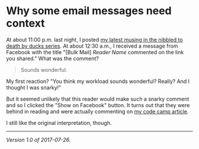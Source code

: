 Why some email messages need context
====================================

At about 11:00 p.m. last night, I posted [my latest musing in the
nibbled to death by ducks series](ndd-02).  At about 12:30 a.m., I received
a message from Facebook with the title "[Bulk Mail] *Reader Name* commented
on the link you shared."  What was the comment?

> Sounds wonderful.

My first reaction?  "You think my workload sounds wonderful?  Really?
And I thought I was snarky!"

But it seemed unlikely that this reader would make such a snarky 
comment and so I clicked the "Show on Facebook" button.  It turns
out that they were behind in reading and were actually commenting on 
[my code camp article](code-camp-article-2017-07-24).

I still like the original interpretation, though.

---

*Version 1.0 of 2017-07-26.*
